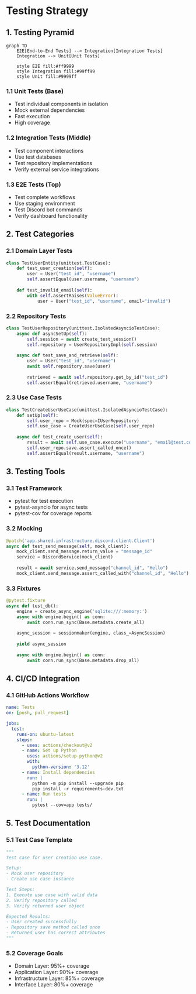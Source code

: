 # Testing Strategy

## 1. Testing Pyramid

```mermaid
graph TD
    E2E[End-to-End Tests] --> Integration[Integration Tests]
    Integration --> Unit[Unit Tests]
    
    style E2E fill:#ff9999
    style Integration fill:#99ff99
    style Unit fill:#9999ff
```

### 1.1 Unit Tests (Base)
- Test individual components in isolation
- Mock external dependencies
- Fast execution
- High coverage

### 1.2 Integration Tests (Middle)
- Test component interactions
- Use test databases
- Test repository implementations
- Verify external service integrations

### 1.3 E2E Tests (Top)
- Test complete workflows
- Use staging environment
- Test Discord bot commands
- Verify dashboard functionality

## 2. Test Categories

### 2.1 Domain Layer Tests
```python
class TestUserEntity(unittest.TestCase):
    def test_user_creation(self):
        user = User("test_id", "username")
        self.assertEqual(user.username, "username")
    
    def test_invalid_email(self):
        with self.assertRaises(ValueError):
            user = User("test_id", "username", email="invalid")
```

### 2.2 Repository Tests
```python
class TestUserRepository(unittest.IsolatedAsyncioTestCase):
    async def asyncSetUp(self):
        self.session = await create_test_session()
        self.repository = UserRepositoryImpl(self.session)
    
    async def test_save_and_retrieve(self):
        user = User("test_id", "username")
        await self.repository.save(user)
        
        retrieved = await self.repository.get_by_id("test_id")
        self.assertEqual(retrieved.username, "username")
```

### 2.3 Use Case Tests
```python
class TestCreateUserUseCase(unittest.IsolatedAsyncioTestCase):
    def setUp(self):
        self.user_repo = Mock(spec=IUserRepository)
        self.use_case = CreateUserUseCase(self.user_repo)
    
    async def test_create_user(self):
        result = await self.use_case.execute("username", "email@test.com")
        self.user_repo.save.assert_called_once()
        self.assertEqual(result.username, "username")
```

## 3. Testing Tools

### 3.1 Test Framework
- pytest for test execution
- pytest-asyncio for async tests
- pytest-cov for coverage reports

### 3.2 Mocking
```python
@patch('app.shared.infrastructure.discord.client.Client')
async def test_send_message(self, mock_client):
    mock_client.send_message.return_value = "message_id"
    service = DiscordService(mock_client)
    
    result = await service.send_message("channel_id", "Hello")
    mock_client.send_message.assert_called_with("channel_id", "Hello")
```

### 3.3 Fixtures
```python
@pytest.fixture
async def test_db():
    engine = create_async_engine('sqlite:///:memory:')
    async with engine.begin() as conn:
        await conn.run_sync(Base.metadata.create_all)
    
    async_session = sessionmaker(engine, class_=AsyncSession)
    
    yield async_session
    
    async with engine.begin() as conn:
        await conn.run_sync(Base.metadata.drop_all)
```

## 4. CI/CD Integration

### 4.1 GitHub Actions Workflow
```yaml
name: Tests
on: [push, pull_request]

jobs:
  test:
    runs-on: ubuntu-latest
    steps:
      - uses: actions/checkout@v2
      - name: Set up Python
        uses: actions/setup-python@v2
        with:
          python-version: '3.12'
      - name: Install dependencies
        run: |
          python -m pip install --upgrade pip
          pip install -r requirements-dev.txt
      - name: Run tests
        run: |
          pytest --cov=app tests/
```

## 5. Test Documentation

### 5.1 Test Case Template
```python
"""
Test case for user creation use case.

Setup:
- Mock user repository
- Create use case instance

Test Steps:
1. Execute use case with valid data
2. Verify repository called
3. Verify returned user object

Expected Results:
- User created successfully
- Repository save method called once
- Returned user has correct attributes
"""
```

### 5.2 Coverage Goals
- Domain Layer: 95%+ coverage
- Application Layer: 90%+ coverage
- Infrastructure Layer: 85%+ coverage
- Interface Layer: 80%+ coverage 